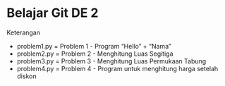 # Belajar Git DE 2

Keterangan
- problem1.py = Problem 1 - Program “Hello” + “Nama”
- problem2.py = Problem 2 - Menghitung Luas Segitiga
- problem3.py = Problem 3 - Menghitung Luas Permukaan Tabung
- problem4.py = Problem 4 - Program untuk menghitung harga setelah diskon